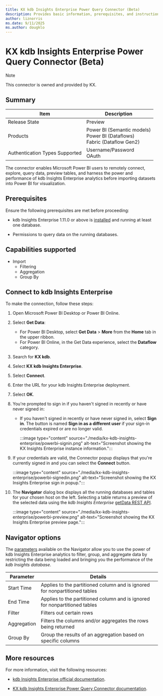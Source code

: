```yaml
---
title: KX kdb Insights Enterprise Power Query Connector (Beta)
description: Provides basic information, prerequisites, and instructions on how to connect to kdb Insights Enterprise
author: liznorris
ms.date: 9/11/2025
ms.author: dougklo
---
```


# KX kdb Insights Enterprise Power Query Connector (Beta)

>[!Note]
>This connector is owned and provided by KX.

## Summary

| Item                           | Description                 |
| ------------------------------ | --------------------------- |
| Release State                  | Preview        |
| Products                       | Power BI (Semantic models)<br>Power BI (Dataflows)<br>Fabric (Dataflow Gen2)                   |
| Authentication Types Supported | Username/Password<br/>OAuth |

The connector enables Microsoft Power BI users to remotely connect, explore, query data, preview tables, and harness the power and performance of kdb Insights Enterprise analytics before importing datasets into Power BI for visualization.

## Prerequisites

Ensure the following prerequisites are met before proceeding:

* kdb Insights Enterprise 1.11.0 or above is [installed](https://code.kx.com/insights/enterprise/getting-started/index.html) and running at least one database.

* Permissions to query data on the running databases.

## Capabilities supported

* Import
  * Filtering
  * Aggregation
  * Group By

## Connect to kdb Insights Enterprise

To make the connection, follow these steps:

1. Open Microsoft Power BI Desktop or Power BI Online.

1. Select **Get Data**:
    * For Power BI Desktop, select **Get Data** > **More** from the **Home** tab in the upper ribbon.
    * For Power BI Online, in the Get Data experience, select the **Dataflow** category.

1. Search for **KX kdb**.

1. Select **KX kdb Insights Enterprise**.

1. Select **Connect**.

1. Enter the URL for your kdb Insights Enterprise deployment.

1. Select **OK**.

1. You're prompted to sign in if you haven't signed in recently or have never signed in:

    * If you haven't signed in recently or have never signed in, select **Sign in**. The button is named **Sign in as a different user** if your sign-in credentials expired or are no longer valid.

      :::image type="content" source="./media/kx-kdb-insights-enterprise/powerbi-signin.png" alt-text="Screenshot showing the KX Insights Enterprise instance information.":::

1. If your credentials are valid, the Connector popup displays that you're currently signed in and you can select the **Connect** button.

   :::image type="content" source="./media/kx-kdb-insights-enterprise/powerbi-signedin.png" alt-text="Screenshot showing the KX Insights Enterprise sign in popup.":::

1. The **Navigator** dialog box displays all the running databases and tables for your chosen host on the left. Selecting a table returns a preview of the selected data using the _kdb Insights Enterprise_ [getData REST API](https://code.kx.com/insights/api/database/query/get-data.html).

   :::image type="content" source="./media/kx-kdb-insights-enterprise/powerbi-preview.png" alt-text="Screenshot showing the KX Insights Enterprise preview page.":::

## Navigator options

The [parameters](https://code.kx.com/insights/enterprise/integrations/powerbi/powerbi-import.html#parameters) available on the Navigator allow you to use the power of kdb Insights Enterprise analytics to filter, group, and aggregate data by restricting the data being loaded and bringing you the performance of the _kdb Insights database_.


| **Parameter** | **Details**                                                                      |
| ------------- | -------------------------------------------------------------------------------- |
| Start Time    | Applies to the partitioned column and is ignored for nonpartitioned tables |
| End Time      | Applies to the partitioned column and is ignored for nonpartitioned tables |
| Filter        | Filters out certain rows                                                         |
| Aggregation   | Filters the columns and/or aggregates the rows being returned                    |
| Group By      | Group the results of an aggregation based on specific columns                    |

## More resources

For more information, visit the following resources:

* [kdb Insights Enterprise official documentation](https://code.kx.com/insights/enterprise/index.html).

* [KX kdb Insights Enterprise Power Query Connector documentation](https://code.kx.com/insights/enterprise/integrations/powerbi/powerbi-import.html).
